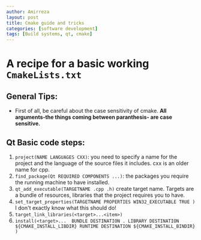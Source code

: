 ```yaml
---
author: Amirreza
layout: post
title: Cmake guide and tricks
categories: [software development]
tags: [Build systems, qt, cmake]
---
```


# A recipe for a basic working `CmakeLists.txt`

## General Tips:
- First of all, be careful about the case sensitivity of cmake. **All arguments-the things coming between paranthesis- are case sensitive.**

## Qt Basic code steps:
1. `project(NAME LANGUAGES CXX)`: you need to specify a name for the project and the language of the source files it includes. cxx is an older name for cpp.
2. `find_package(Qt REQUIRED COMPONENTS ...)`: the packages you require the running machine to have installed.
3. `qt_add_executable(TARGETNAME .cpp .h)` create target name. Targets are a bundle of resources, libraries that the project requires you to have.
4. `set_target_properties(TARGETNAME PROPERTIES
    WIN32_EXECUTABLE TRUE
)` I don't exactly know what this should do!
5. `target_link_libraries(<target>...<item>)`
6. `install(<target>... 
    BUNDLE DESTINATION .
    LIBRARY DESTINATION ${CMAKE_INSTALL_LIBDIR}
    RUNTIME DESTINATION ${CMAKE_INSTALL_BINDIR}
)`